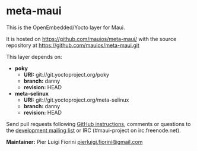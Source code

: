 meta-maui
=========

This is the OpenEmbedded/Yocto layer for Maui.

It is hosted on https://github.com/mauios/meta-maui/ with the
source repository at https://github.com/mauios/meta-maui.git

This layer depends on:

* **poky**
  * **URI:** git://git.yoctoproject.org/poky
  * **branch:** danny
  * **revision:** HEAD
* **meta-selinux**
  * **URI:** git://git.yoctoproject.org/meta-selinux
  * **branch:** danny
  * **revision:** HEAD

Send pull requests following [GitHub instructions](https://help.github.com/articles/using-pull-requests),
comments or questions to the [development mailing list](https://groups.google.com/d/forum/maui-development)
or IRC (#maui-project on irc.freenode.net).

**Maintainer:** Pier Luigi Fiorini <pierluigi.fiorini@gmail.com>
